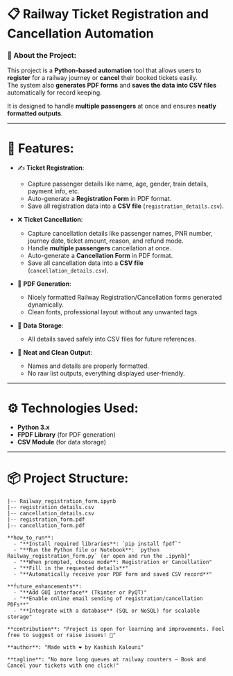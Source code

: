 # 📋 Railway Ticket Registration and Cancellation Automation

### 🔹 About the Project:
This project is a **Python-based automation** tool that allows users to **register** for a railway journey or **cancel** their booked tickets easily.  
The system also **generates PDF forms** and **saves the data into CSV files** automatically for record keeping.

It is designed to handle **multiple passengers** at once and ensures **neatly formatted outputs**.

---

# 🚂 Features:

- ✍️ **Ticket Registration**:
  - Capture passenger details like name, age, gender, train details, payment info, etc.
  - Auto-generate a **Registration Form** in PDF format.
  - Save all registration data into a **CSV file** (`registration_details.csv`).

- ❌ **Ticket Cancellation**:
  - Capture cancellation details like passenger names, PNR number, journey date, ticket amount, reason, and refund mode.
  - Handle **multiple passengers** cancellation at once.
  - Auto-generate a **Cancellation Form** in PDF format.
  - Save all cancellation data into a **CSV file** (`cancellation_details.csv`).

- 📄 **PDF Generation**:
  - Nicely formatted Railway Registration/Cancellation forms generated dynamically.
  - Clean fonts, professional layout without any unwanted tags.

- 💾 **Data Storage**:
  - All details saved safely into CSV files for future references.

- 🧹 **Neat and Clean Output**:
  - Names and details are properly formatted.
  - No raw list outputs, everything displayed user-friendly.

---

# ⚙️ Technologies Used:

- **Python 3.x**
- **FPDF Library** (for PDF generation)
- **CSV Module** (for data storage)

---

# 📦 Project Structure:

```plaintext
|-- Railway_registration_form.ipynb
|-- registration_details.csv
|-- cancellation_details.csv
|-- registration_form.pdf
|-- cancellation_form.pdf

**how_to_run**:
  - "**Install required libraries**: `pip install fpdf`"
  - "**Run the Python file or Notebook**: `python Railway_registration_form.py` (or open and run the .ipynb)"
  - "**When prompted, choose mode**: Registration or Cancellation"
  - "**Fill in the requested details**"
  - "**Automatically receive your PDF form and saved CSV record**"

**future_enhancements**:
  - "**Add GUI interface** (Tkinter or PyQT)"
  - "**Enable online email sending of registration/cancellation PDFs**"
  - "**Integrate with a database** (SQL or NoSQL) for scalable storage"

**contribution**: "Project is open for learning and improvements. Feel free to suggest or raise issues! 🚀"

**author**: "Made with ❤️ by Kashish Kalouni"

**tagline**: "No more long queues at railway counters — Book and Cancel your tickets with one click!"
